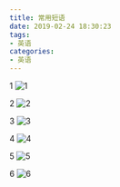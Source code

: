 ```yaml
---
title: 常用短语
date: 2019-02-24 18:30:23
tags:
- 英语
categories:
- 英语
---
```


1
![1](http://pnbd44c64.bkt.clouddn.com/1.jpg)

2
![2](http://pnbd44c64.bkt.clouddn.com/2.jpg)

3
![3](http://pnbd44c64.bkt.clouddn.com/3.jpg)

4
![4](http://pnbd44c64.bkt.clouddn.com/4.jpg)

5
![5](http://pnbd44c64.bkt.clouddn.com/5.jpg)

6
![6](http://pnbd44c64.bkt.clouddn.com/6.jpg)